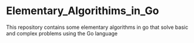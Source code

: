 # Elementary_Algorithims_in_Go
This repository contains some elementary algorithms in go that solve basic and complex problems using the Go language
